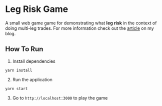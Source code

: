 # Leg Risk Game
A small web game game for demonstrating what **leg risk** in the context of doing multi-leg trades. For more information check out the [article](https://machow.ski/posts/watch_your_legs) on my blog.

## How To Run

1. Install dependencies

```
yarn install
```

2. Run the application

```
yarn start
```

3. Go to `http://localhost:3000` to play the game